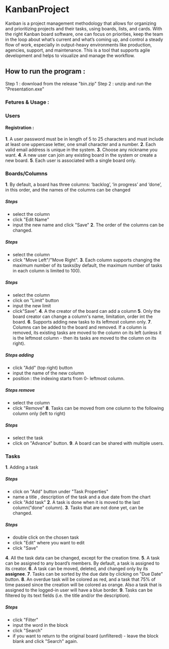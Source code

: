 # KanbanProject
Kanban is a project management methodology that allows for organizing and
prioritizing projects and their tasks, using boards, lists, and cards. With the right
Kanban board software, one can focus on priorities, keep the team in the loop about
what’s current and what’s coming up, and control a steady flow of work, especially in
output-heavy environments like production, agencies, support, and maintenance.
This is a tool that supports agile development and helps to visualize and manage the
workflow.



## How to run the program :
Step 1 : download from the release "bin.zip"
Step 2 : unzip and run the "Presentation.exe"

### Fetures & Usage :
### Users
#### Registration :
**1**. A user password must be in length of 5 to 25 characters and must include at
least one uppercase letter, one small character and a number.
**2**. Each valid email address is unique in the system.
**3**. Choose any nickname you want.
**4**. A new user can join any existing board in the system or create a new board.
**5**. Each user is associated with a single board only.


### Boards/Columns
**1**. By default, a board has three columns: ‘backlog’, ‘in progress’ and ‘done’, in
this order, and the names of the columns can be changed
##### Steps
- select the column
- click "Edit Name"
- input the new name and click "Save"
**2**. The order of the columns can be changed.
##### Steps
- select the column
- click "Move Left"/"Move Right".
**3**. Each column supports changing the maximum number of its tasks(by default, the maximum number of tasks in each column is limited to 100).
##### Steps 
- select the column
- click on "Limit" button
- input the new limit
- click"Save".
**4**. A the creator of the board can add a column
**5**. Only the board creator can change a column's name, limitation, order int the board.
**6**. Supports adding new tasks to its leftmost column only.
**7**. Columns can be added to the board and removed. If a column is removed, its existing tasks are moved to the column on its
left (unless it is the leftmost column - then its tasks are moved to the column
on its right).
##### Steps adding
- click "Add" (top right) button
- input the name of the new column
- position : the indexing starts from 0- leftmost column.
##### Steps remove
- select the column
- click "Remove"
**8**. Tasks can be moved from one column to the following column only (left to
right)
##### Steps
- select the task
- click on "Advance" button.
**9**. A board can be shared with multiple users.

### Tasks
**1**. Adding a task
##### Steps
- click on "Add" button under "Task Properties"
- name a title , description of the task and a due date from the chart
- click "Add task"
**2**. A task is done when it is moved to the last column("done" column).
**3**. Tasks that are not done yet, can be changed.
##### Steps
- double click on the chosen task
- click "Edit" where you want to edit
- click "Save"

**4**. All the task data can be changed, except for the creation time.
**5**. A task can be assigned to any board’s members. By default, a task is assigned
to its creator.
**6**. A task can be moved, deleted, and changed only by its **assignee**.
**7**. Tasks can be sorted by the due date by clicking on "Due Date" button.
**8**. An overdue task will be colored as red, and a task that 75% of time passed since the creation will be colored as orange. Also a task that is assigned to the logged-in user will have a blue border.
**9**. Tasks can be filtered by its text fields (i.e. the title and/or the description).
##### Steps
- click "Filter"
- input the word in the block
- click "Search"
- if you want to return to the original board (unfiltered) - leave the block blank and click "Search" again.
